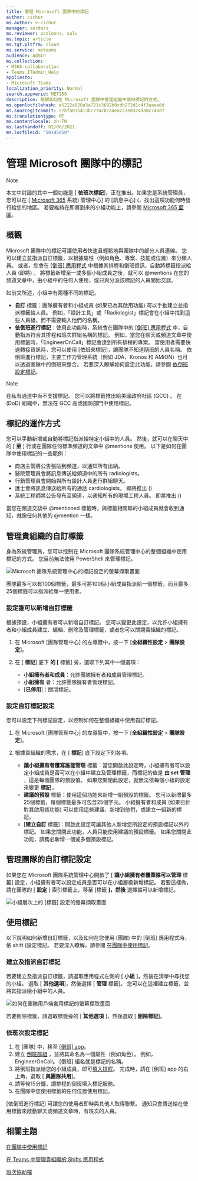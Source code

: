```yaml
---
title: 管理 Microsoft 團隊中的標記
author: cichur
ms.author: v-cichur
manager: serdars
ms.reviewer: acolonna, salu
ms.topic: article
ms.tgt.pltfrm: cloud
ms.service: msteams
audience: Admin
ms.collection:
- M365-collaboration
- Teams_ITAdmin_Help
appliesto:
- Microsoft Teams
localization_priority: Normal
search.appverid: MET150
description: 瞭解如何在 Microsoft 團隊中管理組織中使用標記的方式。
ms.openlocfilehash: e5222a820a3a721c3692b0cdb272d1c4f3aaea6d
ms.sourcegitcommit: 27bfa015413bc7742bca4ea227e0324da0c740d7
ms.translationtype: MT
ms.contentlocale: zh-TW
ms.lasthandoff: 02/08/2021
ms.locfileid: "50145850"
---
```

# <a name="manage-tags-in-microsoft-teams"></a>管理 Microsoft 團隊中的標記

> [!NOTE]
> 本文中討論的其中一個功能是 [ **依班次標記**]，正在推出。如果您是系統管理員，您可以在 [ [Microsoft 365](https://portal.office.com/adminportal/home) 系統) 管理中心] 的 [訊息中心] (，找出這項功能何時發行給您的地區。 若要維持在即將到來的小組功能上，請參閱 [Microsoft 365 藍圖](https://www.microsoft.com/microsoft-365/roadmap?filters=&searchterms=microsoft%2Cteams)。

## <a name="overview"></a>概觀

Microsoft 團隊中的標記可讓使用者快速且輕鬆地與團隊中的部分人員連線。 您可以建立並指派自訂標籤，以根據屬性（例如角色、專案、技能或位置）來分類人員。 或者，您會在 [ [倒班] 應用程式](https://support.microsoft.com/office/apps-and-services-cc1fba57-9900-4634-8306-2360a40c665b?#PickTab=Shifts) 中根據其排程和倒班資訊，自動將標籤指派給人員 (即將) 。 將標籤新增至一或多個小組成員之後，就可以 @mentions 在您的頻道文章中，由小組中的任何人使用，或只與分派該標記的人員開始交談。

如前文所述，小組中有兩種不同的標記。

- **自訂** 標籤：團隊擁有者和小組成員 (如果已為其啟用功能) 可以手動建立並指派標籤給人員。 例如，「設計工具」或「Radiologist」標記會在小組中找到這些人員組，而不需要輸入他們的名稱。
- **依倒班進行標記**：使用此功能時，系統會在團隊中的 [ [倒班] 應用程式](https://support.microsoft.com/office/get-started-in-shifts-5f3e30d8-1821-4904-be26-c3cd25a497d6#bkmk_openshiftsappdesktop) 中，自動指派符合其排程和班次群組名稱的標記。 例如，當您在聊天或頻道文章中使用標籤時，「EngineerOnCall」標記會達到所有排程的專案。 當使用者需要快速轉接資訊時，您可以使用 [依班來標記]，讓團隊不知道隨班的人員名稱。 依倒班進行標記，主要工作力管理系統（例如 JDA、Kronos 和 AMiON）也可以透過團隊中的倒班來整合。 若要深入瞭解如何設定此功能，請參閱 [依倒班設定標記](#set-up-tagging-by-shift)。

> [!NOTE]
> 在私有通道中尚不支援標記。 您可以將標籤推出給美國政府社區 (GCC) 。 在 (DoD) 組織中，無法在 GCC 高或國防部門中使用標記。 

## <a name="how-tags-work"></a>標記的運作方式

您可以手動新增或自動將標記指派給特定小組中的人員。 然後，就可以在聊天中的 [ **至** ] 行或在團隊任何標準頻道的文章中 @mentions 使用。 以下是如何在團隊中使用標記的一些範例：

- 商店主管將公告張貼到頻道，以通知所有出納。
- 醫院管理員會將訊息傳送給頻道中的所有 radiologists。
- 行銷管理員會開始與所有設計人員進行群組聊天。
- 護士會將訊息傳送給所有的通話 cardiologists。 即將推出 () 
- 系統工程師將公告發布至頻道，以通知所有的現場工程人員。 即將推出 () 

當您在頻道交談中 @mentioned 標籤時，與標籤相關聯的小組成員就會收到通知，就像任何其他的 @mention 一樣。

## <a name="manage-custom-tags-for-your-organization"></a>管理貴組織的自訂標籤

身為系統管理員，您可以控制在 Microsoft 團隊系統管理中心的整個組織中使用標記的方式。 您目前無法使用 PowerShell 來管理標記。

![Microsoft 團隊系統管理中心的標記設定的螢幕擷取畫面](media/manage-tags-admin-settings.png)

團隊最多可以有100個標籤，最多可將100個小組成員指派給一個標籤，而且最多25個標籤可以指派給單一使用者。 

### <a name="set-who-can-add-custom-tags"></a>設定誰可以新增自訂標籤

根據預設，小組擁有者可以新增自訂標記。 您可以變更此設定，以允許小組擁有者和小組成員建立、編輯、刪除及管理標籤，或者您可以關閉貴組織的標記。

1. 在 Microsoft [團隊管理中心] 的左導覽中，按一下 [**全組織性設定**  >  **團隊設定**]。
2. 在 [ **標記**] 底下 **的 [** 標籤] 旁，選取下列其中一個選項：

    - **小組擁有者和成員**：允許團隊擁有者和成員管理標記。
    - **小組擁有** 者：允許團隊擁有者管理標記。
    - [**已停用**]：關閉標記。

### <a name="configure-custom-tags-settings"></a>設定自訂標記設定

您可以設定下列標記設定，以控制如何在整個組織中使用自訂標記。

1. 在 Microsoft [團隊管理中心] 的左導覽中，按一下 [**全組織性設定**  >  **團隊設定**]。
2. 根據貴組織的需求，在 [ **標記**] 底下設定下列各項。

    - **讓小組擁有者覆寫誰能管理** 標籤：當您開啟此設定時，小組擁有者可以設定小組成員是否可以在小組中建立及管理標籤，而標記的值是 **由 set 管理** ，這是每個團隊的預設值。 如果您關閉此設定，就無法依每個小組的設定來變更 **標記** 。
    - **建議的預設** 標籤：使用這個功能來新增一組預設的標籤。 您可以新增最多25個標籤，每個標籤最多可包含25個字元。 小組擁有者和成員 (如果已針對其啟用該功能) 可以使用這些建議、新增到他們，或建立一組新的標記。
    - [**建立自訂** 標籤]：開啟此設定可讓其他人新增您所設定的預設標記以外的標記。 如果您關閉此功能，人員只能使用建議的預設標籤。 如果您關閉此功能，請務必新增一個或多個預設標記。

## <a name="manage-custom-tags-settings-for-a-team"></a>管理團隊的自訂標記設定

如果您在 Microsoft 團隊系統管理中心開啟了 [ **讓小組擁有者覆蓋誰可以管理** 標籤] 設定，小組擁有者可以設定成員是否可以在小組層級新增標記。 若要這樣做，請在團隊的 [ **設定** ] 索引標籤上，移至 [標籤 **]，然後** 選擇誰可以新增標記。

![小組層次上的 [標籤] 設定的螢幕擷取畫面](media/manage-tags-team-settings.png)

## <a name="use-tags"></a>使用標記

以下說明如何新增自訂標籤，以及如何在您使用 [團隊) 中的 [倒班] 應用程式時，依 shift (設定標記。 若要深入瞭解，請參閱 [在團隊中使用標記](https://support.office.com/article/using-tags-in-teams-667bd56f-32b8-4118-9a0b-56807c96d91e)。

### <a name="create-and-assign-custom-tags"></a>建立及指派自訂標記

若要建立及指派自訂標籤，請選取應用程式左側的 [ **小組** ]，然後在清單中尋找您的小組。 選取 [ **̇̇̇其他選項**]，然後選擇 [ **管理** 標籤]。 您可以在這裡建立標籤，並將其指派給小組中的人員。

![如何在團隊用戶端套用標記的螢幕擷取畫面 ](media/manage-tags-teams.png)

若要刪除標籤，請選取標籤旁的 [ **̇̇̇其他選項** ]，然後選取 [ **刪除標記**]。

### <a name="set-up-tagging-by-shift"></a>依班次設定標記

1. 在 [團隊] 中，移至 [ [倒班] app](https://support.microsoft.com/office/get-started-in-shifts-5f3e30d8-1821-4904-be26-c3cd25a497d6#bkmk_openshiftsappdesktop)。
2. 建立 [倒班群組](https://support.microsoft.com/office/fill-out-a-schedule-in-shifts-2d58df9b-1c6c-4c84-b0c3-835de7ad13ea#bkmk_organizeshiftsbygroup) ，並將其命名為一個屬性（例如角色）。 例如，EngineerOnCall。 [倒班] 組名就是標記的名稱。
3. 將倒班指派給您的小組成員，即可[填入排程](https://support.microsoft.com/office/fill-out-a-schedule-in-shifts-2d58df9b-1c6c-4c84-b0c3-835de7ad13ea)。 完成時，請在 [倒班] app 的右上角，選取 [ **與團隊共用**]。
4. 請等候15分鐘，讓排程的倒班填入標記服務。
5. 在團隊中您使用標籤的任何位置使用標記。

[依倒班進行標記] 可讓您的使用者即時與其他人取得聯繫。 通知只會傳送給在使用標籤來啟動聊天或頻道文章時，有班次的人員。

## <a name="related-topics"></a>相關主題

[在團隊中使用標記](https://support.office.com/article/using-tags-in-teams-667bd56f-32b8-4118-9a0b-56807c96d91e)

[在 Teams 中管理貴組織的 Shifts 應用程式](expand-teams-across-your-org/shifts/manage-the-shifts-app-for-your-organization-in-teams.md)

[班次協助檔](https://support.microsoft.com/office/apps-and-services-cc1fba57-9900-4634-8306-2360a40c665b)
